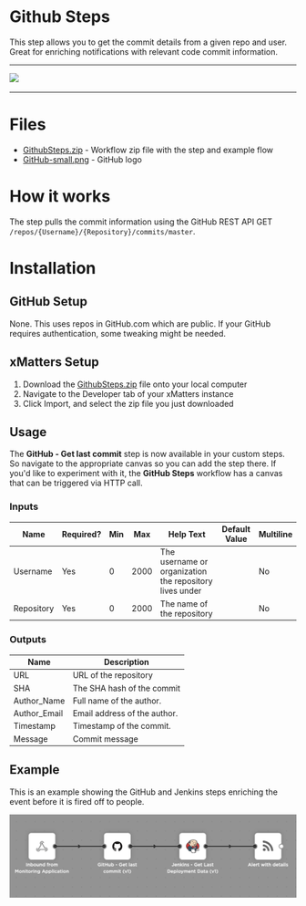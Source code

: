 # Github Steps

This step allows you to get the commit details from a given repo and user. Great for enriching notifications with relevant code commit information. 


---------

<kbd>
  <img src="https://github.com/xmatters/xMatters-Labs/raw/master/media/disclaimer.png">
</kbd>

---------

# Files

* [GithubSteps.zip](GithubSteps.zip) - Workflow zip file with the step and example flow
* [GitHub-small.png](/GitHub-small.png) - GitHub logo

# How it works
The step pulls the commit information using the GitHub REST API GET `/repos/{Username}/{Repository}/commits/master`.


# Installation

## GitHub Setup
None. This uses repos in GitHub.com which are public. If your GitHub requires authentication, some tweaking might be needed. 

## xMatters Setup
1. Download the [GithubSteps.zip](GithubSteps.zip) file onto your local computer
2. Navigate to the Developer tab of your xMatters instance
3. Click Import, and select the zip file you just downloaded


## Usage
The **GitHub - Get last commit** step is now available in your custom steps. So navigate to the appropriate canvas so you can add the step there. If you'd like to experiment with it, the **GitHub Steps** workflow has a canvas that can be triggered via HTTP call. 

### Inputs
| Name  | Required? | Min | Max | Help Text | Default Value | Multiline |
| ----- | ----------| --- | --- | --------- | ------------- | --------- |
| Username  | Yes | 0 | 2000 | The username or organization the repository lives under | | No |
| Repository | Yes | 0 | 2000 | The name of the repository | | No |


### Outputs

| Name | Description |
| ---- | ----------  |
| URL | URL of the repository |
| SHA | The SHA hash of the commit |
| Author_Name | Full name of the author. |
| Author_Email | Email address of the author. | 
| Timestamp | Timestamp of the commit. |
| Message | Commit message |



## Example
This is an example showing the GitHub and Jenkins steps enriching the event before it is fired off to people. 

<kbd>
	<img src="/media/ExampleFlow.png">
</kbd>


